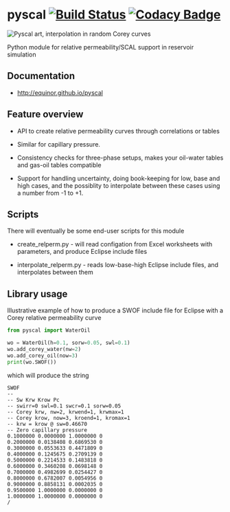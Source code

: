 # pyscal [![Build Status](https://travis-ci.com/equinor/pyscal.svg?branch=master)](https://travis-ci.com/equinor/pyscal) [![Codacy Badge](https://api.codacy.com/project/badge/Grade/11d947d518bd41729dc104d24fce33cd)](https://www.codacy.com/app/berland/pyscal?utm_source=github.com&amp;utm_medium=referral&amp;utm_content=equinor/pyscal&amp;utm_campaign=Badge_Grade)

![Pyscal art, interpolation in random Corey curves](docs/images/pyscal-logo.png)

Python module for relative permeability/SCAL support in reservoir simulation

## Documentation

*   <http://equinor.github.io/pyscal>

## Feature overview

*   API to create relative permeability curves through correlations or
    tables

*   Similar for capillary pressure.

*   Consistency checks for three-phase setups, makes your oil-water
    tables and gas-oil tables compatible

*   Support for handling uncertainty, doing book-keeping for low, base
    and high cases, and the possiblity to interpolate between these
    cases using a number from -1 to +1.

## Scripts

There will eventually be some end-user scripts for this module

*   create_relperm.py - will read configation from Excel worksheets with
    parameters, and produce Eclipse include files

*   interpolate_relperm.py - reads low-base-high Eclipse include files,
    and interpolates between them

## Library usage

Illustrative example of how to produce a SWOF include file for Eclipse 
with a Corey relative permeability curve

```python
from pyscal import WaterOil

wo = WaterOil(h=0.1, sorw=0.05, swl=0.1)
wo.add_corey_water(nw=2)
wo.add_corey_oil(now=3)
print(wo.SWOF())
```
which will produce the string
```console
SWOF
--
-- Sw Krw Krow Pc
-- swirr=0 swl=0.1 swcr=0.1 sorw=0.05
-- Corey krw, nw=2, krwend=1, krwmax=1
-- Corey krow, now=3, kroend=1, kromax=1
-- krw = krow @ sw=0.46670
-- Zero capillary pressure
0.1000000 0.0000000 1.0000000 0
0.2000000 0.0138408 0.6869530 0
0.3000000 0.0553633 0.4471809 0
0.4000000 0.1245675 0.2709139 0
0.5000000 0.2214533 0.1483818 0
0.6000000 0.3460208 0.0698148 0
0.7000000 0.4982699 0.0254427 0
0.8000000 0.6782007 0.0054956 0
0.9000000 0.8858131 0.0002035 0
0.9500000 1.0000000 0.0000000 0
1.0000000 1.0000000 0.0000000 0
/
```
